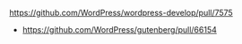 https://github.com/WordPress/wordpress-develop/pull/7575

-   https://github.com/WordPress/gutenberg/pull/66154
